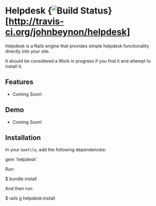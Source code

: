 # Helpdesk {<img src="https://secure.travis-ci.org/johnbeynon/helpdesk.png?branch=master" alt="Build Status" />}[http://travis-ci.org/johnbeynon/helpdesk]
Helpdesk is a Rails engine that provides simple helpdesk functionality directly into your site.

It should be considered a Work in progress if you find it and attempt to install it.

## <a name="features"></a>Features

* Coming Soon!

## <a name="demo"></a>Demo

* Coming Soon!

## <a name="installation"></a>Installation
In your `Gemfile`, add the following dependencies:

gem 'helpdesk'

Run:

$ bundle install

And then run:

$ rails g helpdesk:install

